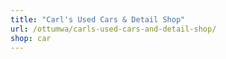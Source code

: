```yaml
---
title: "Carl's Used Cars & Detail Shop"
url: /ottumwa/carls-used-cars-and-detail-shop/
shop: car
---
```

